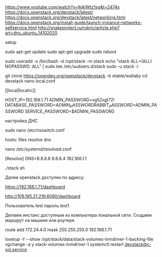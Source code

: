 https://www.youtube.com/watch?v=IkiklWtz1sg&t=2474s
https://docs.openstack.org/devstack/latest/
https://docs.openstack.org/devstack/latest/networking.html
https://docs.openstack.org/install-guide/launch-instance-networks-selfservice.html
http://snakeproject.ru/rubric/article.php?art=dns_ubuntu_14102020

setup

sudo apt-get update
sudo apt-get upgrade
sudo reboot

sudo useradd -s /bin/bash -d /opt/stack -m stack
echo "stack ALL=(ALL) NOPASSWD: ALL" | sudo tee /etc/sudoers.d/stack
sudo -u stack -i

git clone https://opendev.org/openstack/devstack -b stable/wallaby
cd devstack
nano local.conf 

[[local|localrc]]

HOST_IP=192.168.1.71
ADMIN_PASSWORD=vg52xgt72!
DATABASE_PASSWORD=$ADMIN_PASSWORD
RABBIT_PASSWORD=$ADMIN_PASSWORD
SERVICE_PASSWORD=$ADMIN_PASSWORD


настройка ДНС


sudo nano /etc/nsswitch.conf

hosts:          files resolve dns

nano /etc/systemd/resolved.conf

[Resolve]
DNS=8.8.8.8 8.8.8.4 192.168.1.1

./stack.sh

Далее openstack доступен по адресу:


https://192.168.1.71/dashboard 

http://109.195.21.216:6080/dashboard

Пользователь test пароль test1


Делаем инстанс доступным из компьютера локальной сети. Создаем маршрут на машине или роутере


route add 172.24.4.0 mask 255.255.255.0 192.168.1.71



losetup -f --show /opt/stack/data/stack-volumes-lvmdriver-1-backing-file
vgchange -a y stack-volumes-lvmdriver-1
systemctl restart devstack@c-vol.service



















